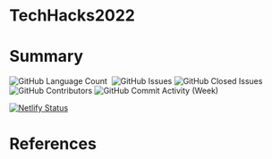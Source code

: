 # TechHacks2022

# Summary

<div>
<img alt="GitHub Language Count" src="https://img.shields.io/github/languages/count/andykr1k/TechHacks2022?&style=for-the-badge"/>
<img alt="" src="https://img.shields.io/github/repo-size/andykr1k/TechHacks2022?&style=for-the-badge"/>
<img alt="GitHub Issues" src="https://img.shields.io/github/issues/andykr1k/TechHacks2022?&style=for-the-badge"/>
<img alt="GitHub Closed Issues" src="https://img.shields.io/github/issues-closed/andykr1k/TechHacks2022?&style=for-the-badge"/>
<img alt="GitHub Contributors" src="https://img.shields.io/github/contributors/andykr1k/TechHacks2022?&style=for-the-badge"/>
<img alt="GitHub Commit Activity (Week)" src="https://img.shields.io/github/commit-activity/w/andykr1k/TechHacks2022?&style=for-the-badge"/>
</div>

[![Netlify Status](https://api.netlify.com/api/v1/badges/b856a496-7aff-4b8f-8bba-30cdf7ddd05c/deploy-status)](https://app.netlify.com/sites/techhacks2022/deploys)

# References
